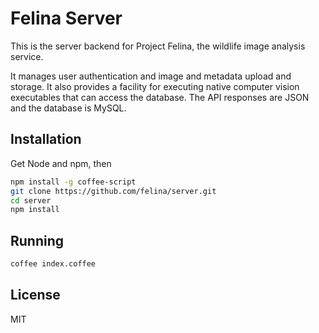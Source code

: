 # Felina Server

This is the server backend for Project Felina, the wildlife image analysis service.

It manages user authentication and image and metadata upload and storage. It also provides a facility for executing native computer vision executables that can access the database. The API responses are JSON and the database is MySQL.

## Installation

Get Node and npm, then

```bash
npm install -g coffee-script
git clone https://github.com/felina/server.git
cd server
npm install
```

## Running

```bash
coffee index.coffee
```

## License

MIT
